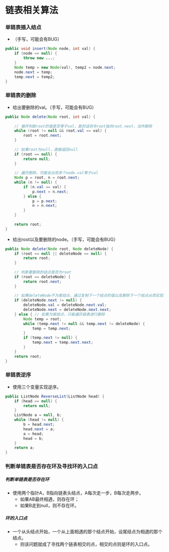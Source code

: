 # 链表相关算法

### 单链表插入结点

- （手写，可能会有BUG）

```Java
public void insert(Node node, int val) {
    if (node == null) {
        throw new ...;
    }
    Node temp = new Node(val), temp2 = node.next;
    node.next = temp;
    temp.next = temp2;
}
```

### 单链表的删除

- 给出要删除的val。（手写，可能会有BUG）

```Java
public Node delete(Node root, int val) {
    
    // 循环判断root的值是否等于val，是的话则令root指向root.next，当作删除
    while (root != null && root.val == val) {
        root = root.next;
    }
    
    // 如果root为null，直接返回null
    if (root == null) {
        return null;
    }
    
    // 遍历删除，可能会出现多个node.val等于val
    Node p = root, n = root.next;
    while (n != null) {
        if (n.val == val) {
            p.next = n.next;
        } else {
            p = p.next;
            n = n.next;
        }
    }
    
    return root;
}
```

- 给出root以及要删除的node。（手写，可能会有BUG）

```Java
public Node delete(Node root, Node deleteNode) {
    if (root == null || deleteNode == null) {
        return root;
    }
    
    // 判断要删除的结点是否为root
    if (root == deleteNode) {
        return root.next;
    }
    
    // 如果deleteNode不为尾结点，通过复制下一个结点的值以及删除下一个结点从而实现删除deleteNode
    if (deleteNode.next != null) {
        deleteNode.val = deleteNode.next.val;
        deleteNode.next = deleteNode.next.next;
    } else { // 如果为尾结点，只能遍历链表进行删除
        Node temp = root;
        while (temp.next != null && temp.next != deleteNode) {
            temp = temp.next;
        }
        if (temp.next != null) {
            temp.next = temp.next.next;
        }
    }
    return root;
}
```

### 单链表逆序

- 使用三个变量实现逆序。

```Java
public ListNode ReverseList(ListNode head) {
    if (head == null) {
        return null;
    }
    ListNode a = null, b;
    while (head != null) {
        b = head.next;
        head.next = a;
        a = head;
        head = b;
    }
    return a;
}
```

### 判断单链表是否存在环及寻找环的入口点

##### 判断单链表是否存在环

- 使用两个指针A，B指向链表头结点，A每次走一步，B每次走两步。
  - 如果AB最终相遇，则存在环；
  - 如果B走到null，则不存在环。

##### 环的入口点

- 一个从头结点开始，一个从上面相遇的那个结点开始，设尾结点为相遇的那个结点。
  - 则该问题就成了寻找两个链表相交的点，相交的点则是环的入口点。